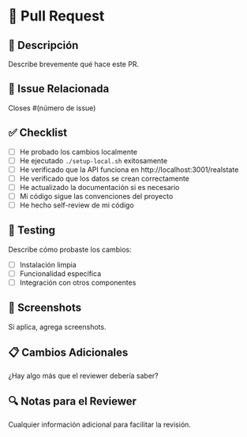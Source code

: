 # 🔄 Pull Request

## 📝 **Descripción**
Describe brevemente qué hace este PR.

## 🔗 **Issue Relacionada**
Closes #(número de issue)

## ✅ **Checklist**
- [ ] He probado los cambios localmente
- [ ] He ejecutado `./setup-local.sh` exitosamente
- [ ] He verificado que la API funciona en http://localhost:3001/realstate
- [ ] He verificado que los datos se crean correctamente
- [ ] He actualizado la documentación si es necesario
- [ ] Mi código sigue las convenciones del proyecto
- [ ] He hecho self-review de mi código

## 🧪 **Testing**
Describe cómo probaste los cambios:
- [ ] Instalación limpia
- [ ] Funcionalidad específica
- [ ] Integración con otros componentes

## 📸 **Screenshots**
Si aplica, agrega screenshots.

## 📋 **Cambios Adicionales**
¿Hay algo más que el reviewer debería saber?

## 🔍 **Notas para el Reviewer**
Cualquier información adicional para facilitar la revisión.
